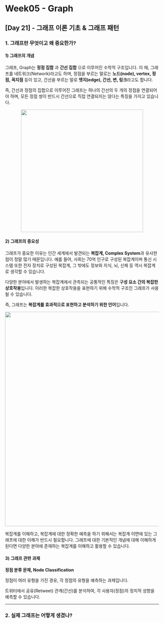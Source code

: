 # Week05 - Graph

## [Day 21] - 그래프 이론 기초 & 그래프 패턴

### 1. 그래프란 무엇이고 왜 중요한가?

#### 1) 그래프의 개념

그래프, Graph는 **정점 집합** 과 **간선 집합** 으로 이루어진 수학적 구조입니다. 이 때, 그래프를 네트워크(Network)라고도 하며, 정점을 부르는 말로는 **노드(node), vertex, 정점, 꼭지점** 등이 있고, 간선을 부르는 말로 **엣지(edge), 간선, 변, 링크**라고도 합니다.

즉, 간선과 정점의 집합으로 이루어진 그래프는 하나의 간선의 두 개의 정점을 연결되어야 하며, 모든 정점 쌍이 반드시 간선으로 직접 연결되지는 않다는 특징을 가지고 있습니다.

<center>
<image src = https://user-images.githubusercontent.com/48677363/108649678-26b8e280-7501-11eb-84a9-17c7763bf293.png width = 400>
</center>

#### 2) 그래프의 중요성

그래프가 중요한 이유는 인간 세계에서 발견되는 **복잡계, Complex System**과 유사한 점이 정말 많기 때문입니다. 예를 들어, 사회는 70억 인구로 구성된 복잡계이며 통신 시스템 또한 전자 장치로 구성된 복잡계, 그 밖에도 정보와 지식, 뇌, 신체 등 역시 복잡계로 생각할 수 있습니다.

다양한 분야에서 발생하는 복잡계에서 관측되는 공통적인 특징은 **구성 요소 간의 복잡한 상호작용**입니다. 이러한 복잡한 상호작용을 표현하기 위해 수학적 구조인 그래프가 사용될 수 있습니다.

즉, 그래프는 **복잡계를 효과적으로 표현하고 분석하기 위한 언어**입니다.

<image src = https://user-images.githubusercontent.com/48677363/108653518-f9246700-7509-11eb-90f2-7c30e7dd443a.png width = 700>

<br>

복잡계를 이해하고, 복잡계에 대한 정확한 예측을 하기 위해서는 복잡계 이면에 있는 그래프에 대한 이해가 반드시 필요합니다. 그래프에 대한 기본적인 개념에 대해 이해하게 된다면 다양한 분야에 존재하는 복잡계를 이해하고 활용할 수 있습니다.

#### 3) 그래프 관련 과제

**정점 분류 문제, Node Classification**

정점이 여러 유형을 가진 경유, 각 정점의 유형을 예측하는 과제입니다.

트위터에서 공유(Retweet) 관계(간선)를 분석하여, 각 사용자(정점)의 정치적 성향을 예측할 수 있습니다.










---------

### 2. 실제 그래프는 어떻게 생겼나?